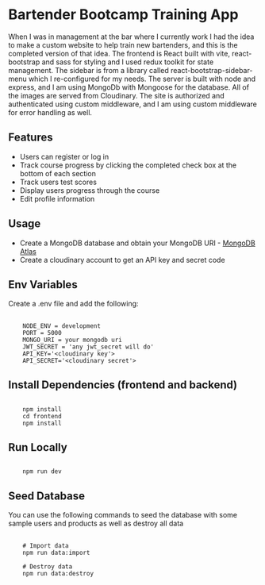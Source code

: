 # Bartender Bootcamp Training App

When I was in management at the bar where I currently work I had the idea to make a custom website to help train new bartenders, and this is the completed version of that idea. The frontend is React built with vite, react-bootstrap and sass for styling and I used redux toolkit for state management. The sidebar is from a library called react-bootstrap-sidebar-menu which I re-configured for my needs. The server is built with node and express, and I am using MongoDb with Mongoose for the database. All of the images are served from Cloudinary. The site is authorized and authenticated using custom middleware, and I am using custom middleware for error handling as well.

## Features

- Users can register or log in
- Track course progress by clicking the completed check box at the bottom of each section
- Track users test scores
- Display users progress through the course
- Edit profile information

## Usage

- Create a MongoDB database and obtain your MongoDB URI - [MongoDB Atlas](https://www.mongodb.com/cloud/atlas/register)
- Create a cloudinary account to get an API key and secret code

## Env Variables

Create a .env file and add the following:

##

        NODE_ENV = development
        PORT = 5000
        MONGO_URI = your mongodb uri
        JWT_SECRET = 'any jwt_secret will do'
        API_KEY='<cloudinary key'>
        API_SECRET='<cloudinary secret'>

## Install Dependencies (frontend and backend)

##

        npm install
        cd frontend
        npm install

## Run Locally

##

        npm run dev

## Seed Database

You can use the following commands to seed the database with some sample users and products as well as destroy all data

##

        # Import data
        npm run data:import

        # Destroy data
        npm run data:destroy
